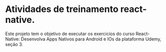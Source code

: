 # Atividades de treinamento react-native.

Este projeto tem o objetivo de executar os exercicios do curso
    React-Native: Desenvolva Apps Nativos para Android e IOs da plataforma Udemy, seção 3.

